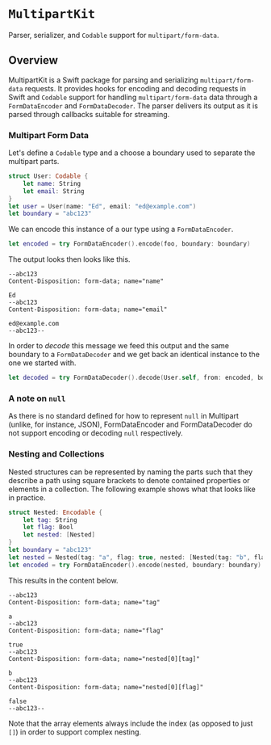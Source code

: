 # ``MultipartKit``

Parser, serializer, and `Codable` support for `multipart/form-data`.

## Overview

MultipartKit is a Swift package for parsing and serializing `multipart/form-data` requests. It provides hooks for encoding and decoding requests in Swift and `Codable` support for handling `multipart/form-data` data through a ``FormDataEncoder`` and ``FormDataDecoder``. The parser delivers its output as it is parsed through callbacks suitable for streaming.

### Multipart Form Data

Let's define a `Codable` type and a choose a boundary used to separate the multipart parts.

```swift
struct User: Codable {
    let name: String
    let email: String
}
let user = User(name: "Ed", email: "ed@example.com")
let boundary = "abc123"
```

We can encode this instance of a our type using a ``FormDataEncoder``.

```swift
let encoded = try FormDataEncoder().encode(foo, boundary: boundary)
```

The output looks then looks like this.
```
--abc123
Content-Disposition: form-data; name="name"

Ed
--abc123
Content-Disposition: form-data; name="email"

ed@example.com
--abc123--
```

In order to _decode_ this message we feed this output and the same boundary to a ``FormDataDecoder`` and we get back an identical instance to the one we started with.

```swift
let decoded = try FormDataDecoder().decode(User.self, from: encoded, boundary: boundary)
```

### A note on `null`
As there is no standard defined for how to represent `null` in Multipart (unlike, for instance, JSON), FormDataEncoder and FormDataDecoder do not support encoding or decoding `null` respectively. 

### Nesting and Collections

Nested structures can be represented by naming the parts such that they describe a path using square brackets to denote contained properties or elements in a collection. The following example shows what that looks like in practice.

```swift
struct Nested: Encodable {
    let tag: String
    let flag: Bool
    let nested: [Nested]
}
let boundary = "abc123"
let nested = Nested(tag: "a", flag: true, nested: [Nested(tag: "b", flag: false, nested: [])])
let encoded = try FormDataEncoder().encode(nested, boundary: boundary)
```

This results in the content below.

```
--abc123
Content-Disposition: form-data; name="tag"

a
--abc123
Content-Disposition: form-data; name="flag"

true
--abc123
Content-Disposition: form-data; name="nested[0][tag]"

b
--abc123
Content-Disposition: form-data; name="nested[0][flag]"

false
--abc123--
```

Note that the array elements always include the index (as opposed to just `[]`) in order to support complex nesting.

